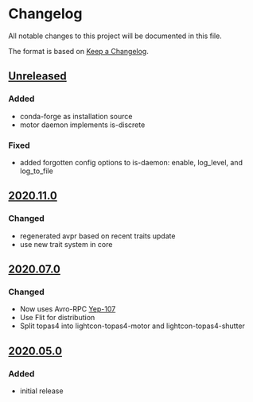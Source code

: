 # Changelog
All notable changes to this project will be documented in this file.

The format is based on [Keep a Changelog](https://keepachangelog.com/).

## [Unreleased]

### Added
- conda-forge as installation source
- motor daemon implements is-discrete

### Fixed
- added forgotten config options to is-daemon: enable, log_level, and log_to_file

## [2020.11.0]

### Changed
- regenerated avpr based on recent traits update
- use new trait system in core

## [2020.07.0]

### Changed
- Now uses Avro-RPC [Yep-107](https://yeps.yaq.fyi/107/)
- Use Flit for distribution
- Split topas4 into lightcon-topas4-motor and lightcon-topas4-shutter

## [2020.05.0]

### Added
- initial release

[Unreleased]: https://gitlab.com/yaq/yaqd-horiba/-/compare/v2020.11.0...master
[2020.11.0]: https://gitlab.com/yaq/yaqd-horiba/-/compare/v2020.05.0...v2020.11.0
[2020.07.0]: https://gitlab.com/yaq/yaqd-horiba/-/compare/v2020.05.0...v2020.07.0
[2020.05.0]: https://gitlab.com/yaq/yaqd-horiba/-/tags/v2020.05.0
